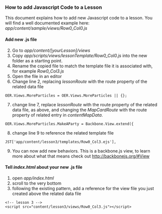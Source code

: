### How to add Javascript Code to a Lesson

This document explains how to add new Javascript code to a lesson.
You will find a well documented example here: *app/content/sample/views/Row0_Col0.js*

#### Add new .js file

2. Go to *app/content/[yourLesson]/views*
3. Copy *app/scripts/views/lessonTemplate/Row0_Col0.js* into the new folder as a starting point.
4. Rename the copied file to match the template file it is associated with, for example *Row0_Col3.js*
5. Open the file in an editor
6. Change line 2, replacing *lessonRoute* with the route property of the related data file  
```
OER.Views.MoreParticles = OER.Views.MoreParticles || {};
```
7. change line 7, replace *lessonRoute* with the route property of the related data file, as above,
and changing the *MapCardRoute* with the route property of related entry in *contentMapData*.  
```
OER.Views.MoreParticles.MakeAParty = Backbone.View.extend({
```
8. change line 9 to reference the related template file  
```
JST['app/content/lesson3/templates/Row0_Col3.ejs'],
```
9. You can now add new behaviors.  This is a backbone.js view, to learn more about
what that means check out http://backbonejs.org/#View

#### Tell *index.html* about your new .js file
1. open *app/index.html*
2. scroll to the very bottom
3. following the existing pattern, add a reference for the view file you just created
above the related data file
```
<!-- lesson 3 -->  
<script src="content/lesson3/views/Row0_Col3.js"></script>
```